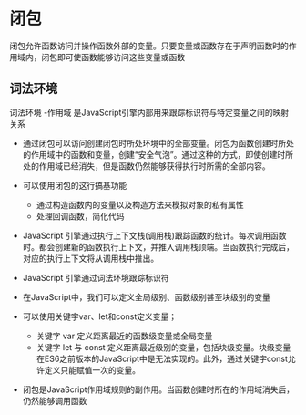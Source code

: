 # 闭包

闭包允许函数访问并操作函数外部的变量。只要变量或函数存在于声明函数时的作用域内，闭包即可使函数能够访问这些变量或函数

## 词法环境

词法环境 -作用域 是JavaScript引擎内部用来跟踪标识符与特定变量之间的映射关系

- 通过闭包可以访问创建闭包时所处环境中的全部变量。闭包为函数创建时所处的作用域中的函数和变量，创建“安全气泡”。通过这种的方式，即使创建时所处的作用域已经消失，但是函数仍然能够获得执行时所需的全部内容。

- 可以使用闭包的这行搞基功能
  - 通过构造函数内的变量以及构造方法来模拟对象的私有属性
  - 处理回调函数，简化代码

- JavaScript 引擎通过执行上下文栈(调用栈)跟踪函数的统计。每次调用函数时。都会创建新的函数执行上下文，并推入调用栈顶端。当函数执行完成后，对应的执行上下文将从调用栈中推出。

- JavaScript 引擎通过词法环境跟踪标识符

- 在JavaScript中，我们可以定义全局级别、函数级别甚至块级别的变量

- 可以使用关键字var、let和const定义变量；
  - 关键字 var 定义距离最近的函数级变量或全局变量
  - 关键字 let 与 const 定义距离最近级别的变量，包括块级变量。块级变量在ES6之前版本的JavaScript中是无法实现的。此外，通过关键字const允许定义只能赋值一次的变量。

- 闭包是JavaScript作用域规则的副作用。当函数创建时所在的作用域消失后，仍然能够调用函数